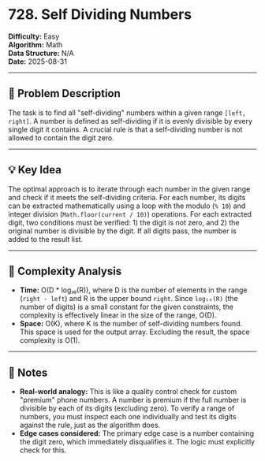 # 728. Self Dividing Numbers

**Difficulty:** Easy  
**Algorithm:** Math  
**Data Structure:** N/A  
**Date:** 2025-08-31  

---

## 📝 Problem Description
The task is to find all "self-dividing" numbers within a given range `[left, right]`. A number is defined as self-dividing if it is evenly divisible by every single digit it contains. A crucial rule is that a self-dividing number is not allowed to contain the digit zero.

---

## 💡 Key Idea
The optimal approach is to iterate through each number in the given range and check if it meets the self-dividing criteria. For each number, its digits can be extracted mathematically using a loop with the modulo (`% 10`) and integer division (`Math.floor(current / 10)`) operations. For each extracted digit, two conditions must be verified: 1) the digit is not zero, and 2) the original number is divisible by the digit. If all digits pass, the number is added to the result list.

---

## 🧮 Complexity Analysis
- **Time:** O(D * log₁₀(R)), where D is the number of elements in the range (`right - left`) and R is the upper bound `right`. Since `log₁₀(R)` (the number of digits) is a small constant for the given constraints, the complexity is effectively linear in the size of the range, O(D).
- **Space:** O(K), where K is the number of self-dividing numbers found. This space is used for the output array. Excluding the result, the space complexity is O(1).

---

## 📖 Notes
- **Real-world analogy:** This is like a quality control check for custom "premium" phone numbers. A number is premium if the full number is divisible by each of its digits (excluding zero). To verify a range of numbers, you must inspect each one individually and test its digits against the rule, just as the algorithm does.
- **Edge cases considered:** The primary edge case is a number containing the digit zero, which immediately disqualifies it. The logic must explicitly check for this.
